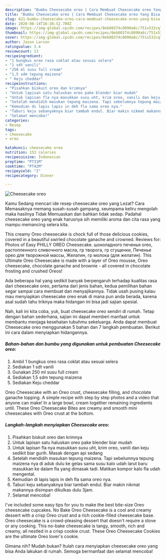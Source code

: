 ```yaml
---
description: "Bumbu Cheesecake oreo | Cara Membuat Cheesecake oreo Yang Bisa Manjain Lidah"
title: "Bumbu Cheesecake oreo | Cara Membuat Cheesecake oreo Yang Bisa Manjain Lidah"
slug: 621-bumbu-cheesecake-oreo-cara-membuat-cheesecake-oreo-yang-bisa-manjain-lidah
date: 2020-08-14T16:38:52.708Z
image: https://img-global.cpcdn.com/recipes/0eb80374c8090a8c/751x532cq70/cheesecake-oreo-foto-resep-utama.jpg
thumbnail: https://img-global.cpcdn.com/recipes/0eb80374c8090a8c/751x532cq70/cheesecake-oreo-foto-resep-utama.jpg
cover: https://img-global.cpcdn.com/recipes/0eb80374c8090a8c/751x532cq70/cheesecake-oreo-foto-resep-utama.jpg
author: Jason Larson
ratingvalue: 3.4
reviewcount: 13
recipeingredient:
- "1 bungkus oreo rasa coklat atau sesuai selera"
- "1 sdt vanili"
- "250 ml susu full cream"
- "1,5 sdm tepung maizena"
- " Keju cheddar"
recipeinstructions:
- "Pisahkan biskuit oreo dan krimnya"
- "Untuk lapisan satu haluskan oreo pake blender biar mudah"
- "Untuk lapisan fla nya masukkan susu uht, krim oreo, vanili dan keju sedikit biar gurih. Masak dengan api sedang"
- "Setelah mendidih masukan tepung maizena. Tapi sebelumnya tepung maizena nya di aduk dulu ke gelas sama susu kalo udah larut baru masukkan ke dalam fla yang dimasak tadi. Matikan kompor kalo fla udah mengental."
- "Kemudian di lapis lapis in deh fla sama oreo nya."
- "Taburi keju sebanyaknya biar tambah endul. Biar makin nikmat makannya disimpan dikulkas dulu 3jam."
- "Selamat mencoba!"
categories:
- Resep
tags:
- cheesecake
- oreo

katakunci: cheesecake oreo 
nutrition: 153 calories
recipecuisine: Indonesian
preptime: "PT31M"
cooktime: "PT42M"
recipeyield: "2"
recipecategory: Dinner

---
```



![Cheesecake oreo](https://img-global.cpcdn.com/recipes/0eb80374c8090a8c/751x532cq70/cheesecake-oreo-foto-resep-utama.jpg)

Kamu Sedang mencari ide resep cheesecake oreo yang Lezat? Cara Memasaknya memang susah-susah gampang. seumpama keliru mengolah maka hasilnya Tidak Memuaskan dan bahkan tidak sedap. Padahal cheesecake oreo yang enak harusnya sih memiliki aroma dan cita rasa yang mampu memancing selera kita.

This creamy Oreo cheesecake is chock full of those delicious cookies, covered in a beautiful swirled chocolate ganache and crowned. Reviews for: Photos of Easy PHILLY OREO Cheesecake. шоколадного печенья oreo, растопленного сливочного масла, гр творога, гр сгущенки, Печенье орео для творожной массы, Желатин, гр молока (для желатин). This Ultimate Oreo Cheesecake is made with a layer of Oreo mousse, Oreo cheesecake, chocolate ganache and brownie - all covered in chocolate frosting and crushed Oreos!

Ada beberapa hal yang sedikit banyak berpengaruh terhadap kualitas rasa dari cheesecake oreo, pertama dari jenis bahan, kedua pemilihan bahan segar sampai cara membuat dan menyajikannya. Tidak usah pusing kalau mau menyiapkan cheesecake oreo enak di mana pun anda berada, karena asal sudah tahu triknya maka hidangan ini bisa jadi sajian spesial.


Nah, kali ini kita coba, yuk, buat cheesecake oreo sendiri di rumah. Tetap dengan bahan sederhana, sajian ini dapat memberi manfaat untuk membantu menjaga kesehatan tubuhmu sekeluarga. Anda dapat membuat Cheesecake oreo menggunakan 5 bahan dan 7 langkah pembuatan. Berikut ini cara dalam menyiapkan hidangannya.

<!--inarticleads1-->

##### Bahan-bahan dan bumbu yang digunakan untuk pembuatan Cheesecake oreo:

1. Ambil 1 bungkus oreo rasa coklat atau sesuai selera
1. Sediakan 1 sdt vanili
1. Gunakan 250 ml susu full cream
1. Sediakan 1,5 sdm tepung maizena
1. Sediakan  Keju cheddar


Oreo Cheesecake with an Oreo crust, cheesecake filling, and chocolate ganache topping. A simple recipe with step by step photos and a video that anyone can make! In a large bowl, cream together remaining ingredients until. These Oreo Cheesecake Bites are creamy and smooth mini cheesecakes with Oreo crust at the bottom. 

<!--inarticleads2-->

##### Langkah-langkah menyiapkan Cheesecake oreo:

1. Pisahkan biskuit oreo dan krimnya
1. Untuk lapisan satu haluskan oreo pake blender biar mudah
1. Untuk lapisan fla nya masukkan susu uht, krim oreo, vanili dan keju sedikit biar gurih. Masak dengan api sedang
1. Setelah mendidih masukan tepung maizena. Tapi sebelumnya tepung maizena nya di aduk dulu ke gelas sama susu kalo udah larut baru masukkan ke dalam fla yang dimasak tadi. Matikan kompor kalo fla udah mengental.
1. Kemudian di lapis lapis in deh fla sama oreo nya.
1. Taburi keju sebanyaknya biar tambah endul. Biar makin nikmat makannya disimpan dikulkas dulu 3jam.
1. Selamat mencoba!


I&#39;ve included some easy tips for you to make the best bite-size Oreo cheesecake cupcakes. No Bake Oreo Cheesecake is a cool and creamy dessert with a crisp Oreo crust and a rich cookie-filled cheesecake base. Oreo cheesecake is a crowd-pleasing dessert that doesn&#39;t require a stove or any cooking. This no-bake cheesecake is tangy, smooth, rich and creamy, all nestled in a crisp cookie crust. These Oreo Cheesecake Cookies are the ultimate Oreo lover&#39;s cookie. 

Gimana nih? Mudah bukan? Itulah cara menyiapkan cheesecake oreo yang bisa Anda lakukan di rumah. Semoga bermanfaat dan selamat mencoba!
